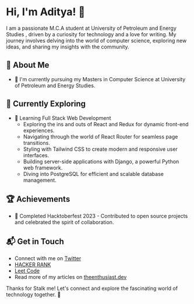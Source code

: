 # Hi, I'm Aditya! 👋

I am a passionate M.C.A student at University of Petroleum and Energy Studies , driven by a curiosity for technology and a love for writing. My journey involves delving into the world of computer science, exploring new ideas, and sharing my insights with the community.

## 🚀 About Me

- 🔭 I'm currently pursuing my Masters in Computer Science at University of Petroleum and Energy Studies.


## 🌱 Currently Exploring

- 🚀 Learning Full Stack Web Development
  - Exploring the ins and outs of React and Redux for dynamic front-end experiences.
  - Navigating through the world of React Router for seamless page transitions.
  - Styling with Tailwind CSS to create modern and responsive user interfaces.
  - Building server-side applications with Django, a powerful Python web framework.
  - Diving into PostgreSQL for efficient and scalable database management.

 ## 🏆 Achievements

- 🌟 Completed Hacktoberfest 2023 - Contributed to open source projects and celebrated the spirit of collaboration.


## 📬 Get in Touch

- Connect with me on [Twitter](https://twitter.com/adit_yaa1?t=2o-eoX_sVhprafFI9KMpfA&s=09)
- [HACKER RANK](https://www.hackerrank.com/profile/adi6raj0)
- [Leet Code](https://leetcode.com/u/adii_010/)
- Read more of my articles on [theenthusiast.dev](https://theenthusiast.dev)

Thanks for Stalk me! Let's connect and explore the fascinating world of technology together. 🚀



<!--

Here are some ideas to get you started:

- 🔭 I’m currently working on ...
- 🌱 I’m currently learning ...
- 👯 I’m looking to collaborate on ...
- 🤔 I’m looking for help with ...
- 💬 Ask me about ...
- 📫 How to reach me: ...
- 😄 Pronouns: ...
- ⚡ Fun fact: ...
-->
